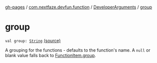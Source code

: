 [gh-pages](../../index.md) / [com.nextfaze.devfun.function](../index.md) / [DeveloperArguments](index.md) / [group](./group.md)

# group

`val group: `[`String`](https://kotlinlang.org/api/latest/jvm/stdlib/kotlin/-string/index.html) [(source)](https://github.com/NextFaze/dev-fun/tree/master/devfun-annotations/src/main/java/com/nextfaze/devfun/function/DeveloperArguments.kt#L139)

A grouping for the functions - defaults to the function's name. A `null` or blank value falls back to [FunctionItem.group](../-function-item/group.md).

